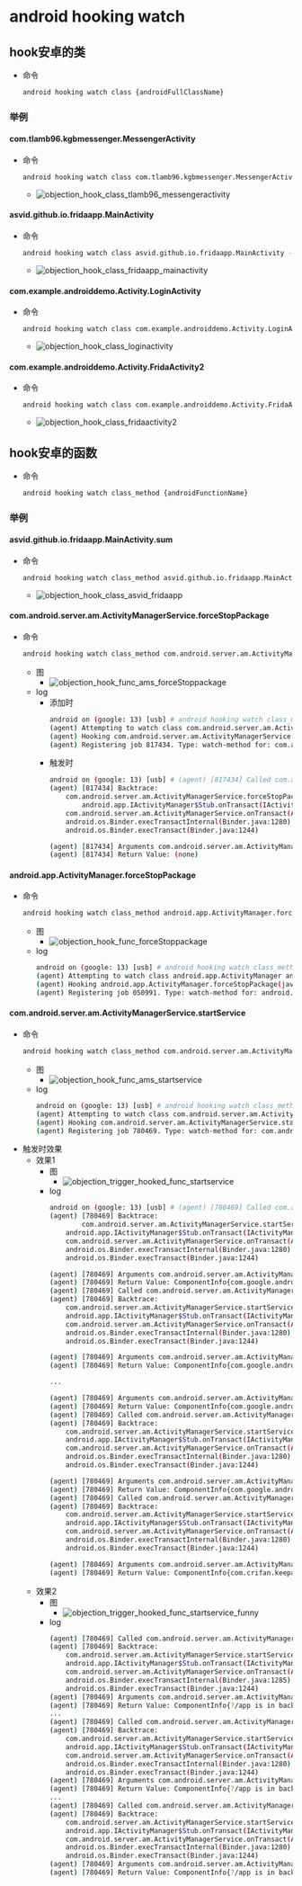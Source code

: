 # android hooking watch

## hook安卓的类

* 命令
  ```bash
  android hooking watch class {androidFullClassName}
  ```

### 举例

#### com.tlamb96.kgbmessenger.MessengerActivity

* 命令
  ```bash
  android hooking watch class com.tlamb96.kgbmessenger.MessengerActivity
  ```
    * ![objection_hook_class_tlamb96_messengeractivity](../../../../assets/img/objection_hook_class_tlamb96_messengeractivity.png)

#### asvid.github.io.fridaapp.MainActivity

* 命令
  ```bash
  android hooking watch class asvid.github.io.fridaapp.MainActivity --dump-args --dump-return
  ```
    * ![objection_hook_class_fridaapp_mainactivity](../../../../assets/img/objection_hook_class_fridaapp_mainactivity.png)

#### com.example.androiddemo.Activity.LoginActivity

* 命令
  ```bash
  android hooking watch class com.example.androiddemo.Activity.LoginActivity
  ```
    * ![objection_hook_class_loginactivity](../../../../assets/img/objection_hook_class_loginactivity.png)

#### com.example.androiddemo.Activity.FridaActivity2

* 命令
  ```bash
  android hooking watch class com.example.androiddemo.Activity.FridaActivity2
  ```
    * ![objection_hook_class_fridaactivity2](../../../../assets/img/objection_hook_class_fridaactivity2.png)

## hook安卓的函数

* 命令
  ```bash
  android hooking watch class_method {androidFunctionName}
  ```

### 举例

#### asvid.github.io.fridaapp.MainActivity.sum

* 命令
  ```bash
  android hooking watch class_method asvid.github.io.fridaapp.MainActivity.sum --dump-args --dump-backtrace --dump-return
  ```
  * ![objection_hook_class_asvid_fridaapp](../../../../assets/img/objection_hook_class_asvid_fridaapp.png)

#### com.android.server.am.ActivityManagerService.forceStopPackage

* 命令
  ```bash
  android hooking watch class_method com.android.server.am.ActivityManagerService.forceStopPackage --dump-args --dump-backtrace --dump-return
  ```
  * 图
    * ![objection_hook_func_ams_forceStoppackage](../../../../assets/img/objection_hook_func_ams_forceStoppackage.png)
  * log
    * 添加时
      ```bash
      android on (google: 13) [usb] # android hooking watch class_method com.android.server.am.ActivityManagerService.forceStopPackage --dump-args --dump-backtrace --dump-return
      (agent) Attempting to watch class com.android.server.am.ActivityManagerService and method forceStopPackage.
      (agent) Hooking com.android.server.am.ActivityManagerService.forceStopPackage(java.lang.String, int)
      (agent) Registering job 817434. Type: watch-method for: com.android.server.am.ActivityManagerService.forceStopPackage
      ```
    * 触发时
      ```bash
      android on (google: 13) [usb] # (agent) [817434] Called com.android.server.am.ActivityManagerService.forceStopPackage(java.lang.String, int)
      (agent) [817434] Backtrace:
          com.android.server.am.ActivityManagerService.forceStopPackage(Native Method)
              android.app.IActivityManager$Stub.onTransact(IActivityManager.java:3108)
          com.android.server.am.ActivityManagerService.onTransact(ActivityManagerService.java:2628)
          android.os.Binder.execTransactInternal(Binder.java:1280)
          android.os.Binder.execTransact(Binder.java:1244)

      (agent) [817434] Arguments com.android.server.am.ActivityManagerService.forceStopPackage(com.wallpaper.hd.funny, (none))
      (agent) [817434] Return Value: (none)
      ```

#### android.app.ActivityManager.forceStopPackage

* 命令
  ```bash
  android hooking watch class_method android.app.ActivityManager.forceStopPackage --dump-args --dump-backtrace --dump-return
  ```
  * 图
    * ![objection_hook_func_forceStoppackage](../../../../assets/img/objection_hook_func_forceStoppackage.png)
  * log
    ```bash
    android on (google: 13) [usb] # android hooking watch class_method android.app.ActivityManager.forceStopPackage --dump-args --dump-backtrace --dump-return
    (agent) Attempting to watch class android.app.ActivityManager and method forceStopPackage.
    (agent) Hooking android.app.ActivityManager.forceStopPackage(java.lang.String)
    (agent) Registering job 050991. Type: watch-method for: android.app.ActivityManager.forceStopPackage
    ```

#### com.android.server.am.ActivityManagerService.startService

* 命令
  ```bash
  android hooking watch class_method com.android.server.am.ActivityManagerService.startService --dump-args --dump-backtrace --dump-return
  ```
  * 图
    * ![objection_hook_func_ams_startservice](../../../../assets/img/objection_hook_func_ams_startservice.png)
  * log
    ```bash
    android on (google: 13) [usb] # android hooking watch class_method com.android.server.am.ActivityManagerService.startService --dump-args --dump-backtrace --dump-return
    (agent) Attempting to watch class com.android.server.am.ActivityManagerService and method startService.
    (agent) Hooking com.android.server.am.ActivityManagerService.startService(android.app.IApplicationThread, android.content.Intent, java.lang.String, boolean, java.lang.String, java.lang.String, int)
    (agent) Registering job 780469. Type: watch-method for: com.android.server.am.ActivityManagerService.startService
    ```
* 触发时效果
  * 效果1
    * 图
      * ![objection_trigger_hooked_func_startservice](../../../../assets/img/objection_trigger_hooked_func_startservice.png)
    * log
      ```bash
      android on (google: 13) [usb] # (agent) [780469] Called com.android.server.am.ActivityManagerService.startService(android.app.IApplicationThread, android.content.Intent, java.lang.String, boolean, java.lang.String, java.lang.String, int)
      (agent) [780469] Backtrace:
              com.android.server.am.ActivityManagerService.startService(Native Method)
          android.app.IActivityManager$Stub.onTransact(IActivityManager.java:2452)
          com.android.server.am.ActivityManagerService.onTransact(ActivityManagerService.java:2628)
          android.os.Binder.execTransactInternal(Binder.java:1280)
          android.os.Binder.execTransact(Binder.java:1244)

      (agent) [780469] Arguments com.android.server.am.ActivityManagerService.startService([object Object], Intent { act=com.google.android.gms.common.broadcast.DELIVER_BROADCAST cat=[targeted_intent_op_prefix:.common.broadcast.BackgroundBroadcastReceiverSupport$PersistentReceiverIntentOperation] cmp=com.google.android.gms/.chimera.PersistentIntentOperationService (has extras) }, (none), (none), com.google.android.gms, gms_broadcast_receiver, (none))
      (agent) [780469] Return Value: ComponentInfo{com.google.android.gms/com.google.android.gms.chimera.PersistentIntentOperationService}
      (agent) [780469] Called com.android.server.am.ActivityManagerService.startService(android.app.IApplicationThread, android.content.Intent, java.lang.String, boolean, java.lang.String, java.lang.String, int)
      (agent) [780469] Backtrace:
          com.android.server.am.ActivityManagerService.startService(Native Method)
          android.app.IActivityManager$Stub.onTransact(IActivityManager.java:2452)
          com.android.server.am.ActivityManagerService.onTransact(ActivityManagerService.java:2628)
          android.os.Binder.execTransactInternal(Binder.java:1280)
          android.os.Binder.execTransact(Binder.java:1244)

      (agent) [780469] Arguments com.android.server.am.ActivityManagerService.startService([object Object], Intent { act=com.google.android.gms.common.broadcast.DELIVER_BROADCAST cat=[targeted_intent_op_prefix:.common.broadcast.BackgroundBroadcastReceiverSupport$PersistentReceiverIntentOperation] cmp=com.google.android.gms/.chimera.PersistentIntentOperationService (has extras) }, (none), (none), com.google.android.gms, gms_broadcast_receiver, (none))
      (agent) [780469] Return Value: ComponentInfo{com.google.android.gms/com.google.android.gms.chimera.PersistentIntentOperationService}

      ...

      (agent) [780469] Arguments com.android.server.am.ActivityManagerService.startService([object Object], Intent { act=android.intent.action.BATTERY_CHANGED cmp=com.google.android.apps.scone/.coex.StateService (has extras) }, (none), (none), com.google.android.apps.scone, (none), (none))
      (agent) [780469] Return Value: ComponentInfo{com.google.android.apps.scone/com.google.android.apps.scone.coex.StateService}
      (agent) [780469] Called com.android.server.am.ActivityManagerService.startService(android.app.IApplicationThread, android.content.Intent, java.lang.String, boolean, java.lang.String, java.lang.String, int)
      (agent) [780469] Backtrace:
          com.android.server.am.ActivityManagerService.startService(Native Method)
          android.app.IActivityManager$Stub.onTransact(IActivityManager.java:2452)
          com.android.server.am.ActivityManagerService.onTransact(ActivityManagerService.java:2628)
          android.os.Binder.execTransactInternal(Binder.java:1280)
          android.os.Binder.execTransact(Binder.java:1244)

      (agent) [780469] Arguments com.android.server.am.ActivityManagerService.startService([object Object], Intent { act=com.google.android.gms.ipa.mediastoreindexer.INSTANT_INDEX cat=[targeted_intent_op_prefix:.ipa.mediastoreindexer.InstantIndexingIntentOperation] cmp=com.google.android.gms/.chimera.GmsIntentOperationService (has extras) }, (none), (none), com.google.android.gms, com.google.android.gms.ipa, (none))
      (agent) [780469] Return Value: ComponentInfo{com.google.android.gms/com.google.android.gms.chimera.GmsIntentOperationService}
      (agent) [780469] Called com.android.server.am.ActivityManagerService.startService(android.app.IApplicationThread, android.content.Intent, java.lang.String, boolean, java.lang.String, java.lang.String, int)
      (agent) [780469] Backtrace:
          com.android.server.am.ActivityManagerService.startService(Native Method)
          android.app.IActivityManager$Stub.onTransact(IActivityManager.java:2452)
          com.android.server.am.ActivityManagerService.onTransact(ActivityManagerService.java:2628)
          android.os.Binder.execTransactInternal(Binder.java:1280)
          android.os.Binder.execTransact(Binder.java:1244)

      (agent) [780469] Arguments com.android.server.am.ActivityManagerService.startService([object Object], Intent { cmp=com.crifan.keepaliveandroid/.Service1 }, (none), (none), com.crifan.keepaliveandroid, (none), (none))
      (agent) [780469] Return Value: ComponentInfo{com.crifan.keepaliveandroid/com.crifan.keepaliveandroid.Service1}
      ```
  * 效果2
    * 图
      * ![objection_trigger_hooked_func_startservice_funny](../../../../assets/img/objection_trigger_hooked_func_startservice_funny.png)
    * log
      ```bash
      (agent) [780469] Called com.android.server.am.ActivityManagerService.startService(android.app.IApplicationThread, android.content.Intent, java.lang.String, boolean, java.lang.String, java.lang.String, int)
      (agent) [780469] Backtrace:
          com.android.server.am.ActivityManagerService.startService(Native Method)
          android.app.IActivityManager$Stub.onTransact(IActivityManager.java:2452)
          com.android.server.am.ActivityManagerService.onTransact(ActivityManagerService.java:2628)
          android.os.Binder.execTransactInternal(Binder.java:1285)
          android.os.Binder.execTransact(Binder.java:1244)
      (agent) [780469] Arguments com.android.server.am.ActivityManagerService.startService((none), Intent { cmp=com.wallpaper.hd.funny/com.w.thsz.s.Service108 }, (none), (none), com.wallpaper.hd.funny, (none), (none))
      (agent) [780469] Return Value: ComponentInfo{?/app is in background uid null}
      ...
      (agent) [780469] Called com.android.server.am.ActivityManagerService.startService(android.app.IApplicationThread, android.content.Intent, java.lang.String, boolean, java.lang.String, java.lang.String, int)
      (agent) [780469] Backtrace:
          com.android.server.am.ActivityManagerService.startService(Native Method)
          android.app.IActivityManager$Stub.onTransact(IActivityManager.java:2452)
          com.android.server.am.ActivityManagerService.onTransact(ActivityManagerService.java:2628)
          android.os.Binder.execTransactInternal(Binder.java:1280)
          android.os.Binder.execTransact(Binder.java:1244)
      (agent) [780469] Arguments com.android.server.am.ActivityManagerService.startService([object Object], Intent { cmp=com.wallpaper.hd.funny/com.w.thsz.s.Service109 }, (none), (none), com.wallpaper.hd.funny, (none), (none))
      (agent) [780469] Return Value: ComponentInfo{?/app is in background uid UidRecord{2cdc265 u0a244 TRNB idle change:procadj procs:0 seq(1409661,1409161)}}
      ...
      (agent) [780469] Called com.android.server.am.ActivityManagerService.startService(android.app.IApplicationThread, android.content.Intent, java.lang.String, boolean, java.lang.String, java.lang.String, int)
      (agent) [780469] Backtrace:
          com.android.server.am.ActivityManagerService.startService(Native Method)
          android.app.IActivityManager$Stub.onTransact(IActivityManager.java:2452)
          com.android.server.am.ActivityManagerService.onTransact(ActivityManagerService.java:2628)
          android.os.Binder.execTransactInternal(Binder.java:1280)
          android.os.Binder.execTransact(Binder.java:1244)
      (agent) [780469] Arguments com.android.server.am.ActivityManagerService.startService([object Object], Intent { cmp=com.wallpaper.hd.funny/com.w.thsz.s.Service111 }, (none), (none), com.wallpaper.hd.funny, (none), (none))
      (agent) [780469] Return Value: ComponentInfo{?/app is in background uid UidRecord{2cdc265 u0a244 TRNB idle change:procadj procs:0 seq(1409838,1409161)}}
      ```
